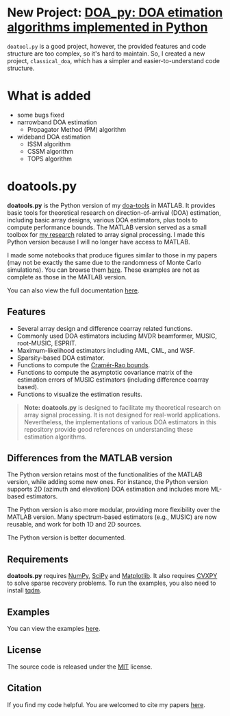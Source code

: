 # New Project: [DOA_py: DOA etimation algorithms implemented in Python](https://github.com/zhiim/doa_py)

`doatool.py` is a good project, however, the provided features and code structure are too complex, so it's hard to maintain. So, I created a new project, `classical_doa`, which has a simpler and easier-to-understand code structure.

# What is added

* some bugs fixed
* narrowband DOA estimation  
    * Propagator Method (PM) algorithm  
* wideband DOA estimation  
    * ISSM algorithm  
    * CSSM algorithm
    * TOPS algorithm

# doatools.py

**doatools.py** is the Python version of my [doa-tools](https://github.com/morriswmz/doa-tools) in MATLAB. It provides basic tools for theoretical research on direction-of-arrival (DOA) estimation, including basic array designs, various DOA estimators, plus tools to compute performance bounds. The MATLAB version served as a small toolbox for [my research](http://research.wmz.ninja/research.html) related to array signal processing. I made this Python version because I will no longer have access to MATLAB.

I made some notebooks that produce figures similar to those in my papers (may not be exactly the same due to the randomness of Monte Carlo simulations). You can browse them [here](examples/paper). These examples are not as complete as those in the MATLAB version.

You can also view the full documentation [here](https://morriswmz.github.io/doatools.py/).

## Features

* Several array design and difference coarray related functions.
* Commonly used DOA estimators including MVDR beamformer, MUSIC, root-MUSIC, ESPRIT.
* Maximum-likelihood estimators including AML, CML, and WSF.
* Sparsity-based DOA estimator.
* Functions to compute the [Cramér-Rao bounds](https://en.wikipedia.org/wiki/Cram%C3%A9r%E2%80%93Rao_bound).
* Functions to compute the asymptotic covariance matrix of the estimation errors of MUSIC estimators (including difference coarray based).
* Functions to visualize the estimation results.

>**Note:** **doatools.py** is designed to facilitate my theoretical research on array signal processing. It is not designed for real-world applications. Nevertheless, the implementations of various DOA estimators in this repository provide good references on understanding these estimation algorithms.

## Differences from the MATLAB version

The Python version retains most of the functionalities of the MATLAB version, while adding some new ones. For instance, the Python version supports 2D (azimuth and elevation) DOA estimation and includes more ML-based estimators.

The Python version is also more modular, providing more flexibility over the MATLAB version. Many spectrum-based estimators (e.g., MUSIC) are now reusable, and work for both 1D and 2D sources.

The Python version is better documented.

## Requirements

**doatools.py** requires [NumPy](https://github.com/numpy/numpy), [SciPy](https://github.com/scipy/scipy) and [Matplotlib](https://github.com/matplotlib/matplotlib). It also requires [CVXPY](https://github.com/cvxgrp/cvxpy) to solve sparse recovery problems. To run the examples, you also need to install [tqdm](https://github.com/tqdm/tqdm).

## Examples

You can view the examples [here](examples/).

## License

The source code is released under the [MIT](LICENSE.md) license.

## Citation

If you find my code helpful. You are welcomed to cite my papers [here](http://research.wmz.ninja/research.html).

